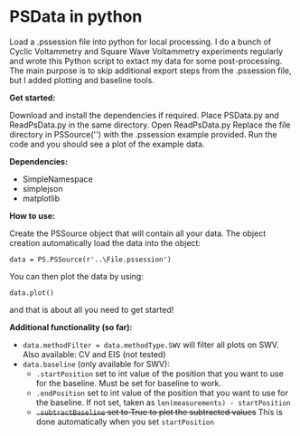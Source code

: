 # PSData in python
 Load a .pssession file into python for local processing.
 I do a bunch of Cyclic Voltammetry and Square Wave Voltammetry experiments regularly and wrote this Python script to extact my data for some post-processing. The main purpose is to skip additional export steps from the .pssession file, but I added plotting and baseline tools.
 
 **Get started:**
 
 Download and install the dependencies if required.
 Place PSData.py and ReadPsData.py in the same directory.
 Open ReadPsData.py
 Replace the file directory in PSSource('') with the .pssession example provided.
 Run the code and you should see a plot of the example data.
 
 **Dependencies:**
  - SimpleNamespace
  - simplejson
  - matplotlib

**How to use:**

Create the PSSource object that will contain all your data. The object creation automatically load the data into the object:
```
data = PS.PSSource(r'..\File.pssession')
```

You can then plot the data by using:
```
data.plot()
```

and that is about all you need to get started!

**Additional functionality (so far):**
- ```data.methodFilter = data.methodType.SWV``` will filter all plots on SWV. Also available: CV and EIS (not tested)
- ```data.baseline``` (only available for SWV):
  - ```.startPosition``` set to int value of the position that you want to use for the baseline. Must be set for baseline to work.
  - ```.endPosition``` set to int value of the position that you want to use for the baseline. If not set, taken as ```len(measurements) - startPosition```
  - ~~```.subtractBaseline``` set to True to plot the subtracted values~~ This is done automatically when you set ```startPosition```
